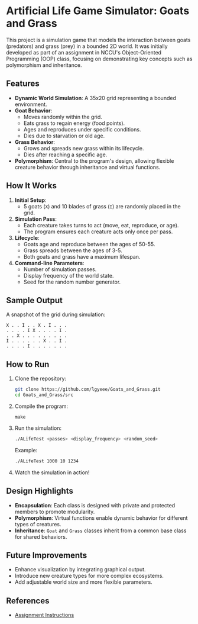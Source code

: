 

# Artificial Life Game Simulator: Goats and Grass 

This project is a simulation game that models the interaction between goats (predators) and grass (prey) in a bounded 2D world. It was initially developed as part of an assignment in NCCU's Object-Oriented Programming (OOP) class, focusing on demonstrating key concepts such as polymorphism and inheritance.

## Features

- **Dynamic World Simulation**: A 35x20 grid representing a bounded environment.
- **Goat Behavior**:
  - Moves randomly within the grid.
  - Eats grass to regain energy (food points).
  - Ages and reproduces under specific conditions.
  - Dies due to starvation or old age.
- **Grass Behavior**:
  - Grows and spreads new grass within its lifecycle.
  - Dies after reaching a specific age.
- **Polymorphism**: Central to the program's design, allowing flexible creature behavior through inheritance and virtual functions.

## How It Works

1. **Initial Setup**:
   - 5 goats (`X`) and 10 blades of grass (`I`) are randomly placed in the grid.
2. **Simulation Pass**:
   - Each creature takes turns to act (move, eat, reproduce, or age).
   - The program ensures each creature acts only once per pass.
3. **Lifecycle**:
   - Goats age and reproduce between the ages of 50-55.
   - Grass spreads between the ages of 3-5.
   - Both goats and grass have a maximum lifespan.
4. **Command-line Parameters**:
   - Number of simulation passes.
   - Display frequency of the world state.
   - Seed for the random number generator.

## Sample Output

A snapshot of the grid during simulation:

```
X . . I . . X . I . . .
. . . . I X . . . . I .
. . X . . . . . . . . .
I . . . . . . X . . I .
. . . . I . . . . . . .
```

## How to Run

1. Clone the repository:
   ```bash
   git clone https://github.com/lgyeee/Goats_and_Grass.git
   cd Goats_and_Grass/src
   ```
2. Compile the program:
   ``` 
   make
   ```
3. Run the simulation:
   ```bash
   ./ALifeTest <passes> <display_frequency> <random_seed>
   ```
   Example:
   ```bash
   ./ALifeTest 1000 10 1234
   ```
4. Watch the simulation in action!

## Design Highlights

- **Encapsulation**: Each class is designed with private and protected members to promote modularity.
- **Polymorphism**: Virtual functions enable dynamic behavior for different types of creatures.
- **Inheritance**: `Goat` and `Grass` classes inherit from a common base class for shared behaviors.

## Future Improvements

- Enhance visualization by integrating graphical output.
- Introduce new creature types for more complex ecosystems.
- Add adjustable world size and more flexible parameters.

## References

- [Assignment Instructions](https://youtu.be/P7C2mLN4ZHM)
